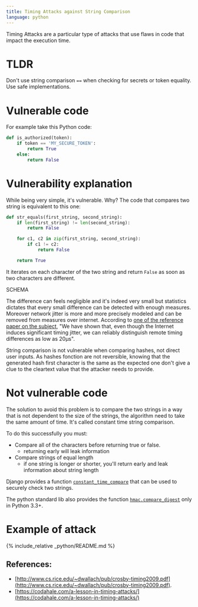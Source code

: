 ```yaml
---
title: Timing Attacks against String Comparison
language: python
---
```


Timing Attacks are a particular type of attacks that use flaws in code that impact the execution time.

# TLDR

Don't use string comparison `==` when checking for secrets or token equality. Use safe implementations.

# Vulnerable code

For example take this Python code:

```python
def is_authorized(token):
    if token == 'MY_SECURE_TOKEN':
        return True
    else:
        return False
```

# Vulnerability explanation

While being very simple, it's vulnerable. Why? The code that compares two string is equivalent to this one:

```python
def str_equals(first_string, second_string):
    if len(first_string) != len(second_string):
        return False

    for c1, c2 in zip(first_string, second_string):
        if c1 != c2:
            return False

    return True
```

It iterates on each character of the two string and return `False` as soon as two characters are different.

SCHEMA

The difference can feels negligible and it's indeed very small but statistics dictates that every small difference can be detected with enough measures. Moreover network jitter is more and more precisely modeled and can be removed from measures over internet. According to [one of the reference paper on the subject](http://www.cs.rice.edu/~dwallach/pub/crosby-timing2009.pdf), "We have shown that, even though the Internet induces significant timing jitter, we can reliably distinguish remote timing differences as low as 20µs".

String comparison is not vulnerable when comparing hashes, not direct user inputs. As hashes fonction are not reversible, knowing that the generated hash first character is the same as the expected one don't give a clue to the cleartext value that the attacker needs to provide.

# Not vulnerable code

The solution to avoid this problem is to compare the two strings in a way that is not dependent to the size of the strings, the algorithm need to take the same amount of time. It's called constant time string comparison.

To do this successfully you must:

 - Compare all of the characters before returning true or false.
    - returning early will leak information
 - Compare strings of equal length
    - if one string is longer or shorter, you'll return early and leak information about string length


Django provides a function [`constant_time_compare`](constant_time_compare) that can be used to securely check two strings.

The python standard lib also provides the function [`hmac.compare_digest`](https://docs.python.org/3/library/hmac.html#hmac.compare_digest) only in Python 3.3+.

# Example of attack

{% include_relative _python/README.md %}

## References:

- [http://www.cs.rice.edu/~dwallach/pub/crosby-timing2009.pdf](http://www.cs.rice.edu/~dwallach/pub/crosby-timing2009.pdf).
- [https://codahale.com/a-lesson-in-timing-attacks/](https://codahale.com/a-lesson-in-timing-attacks/)
